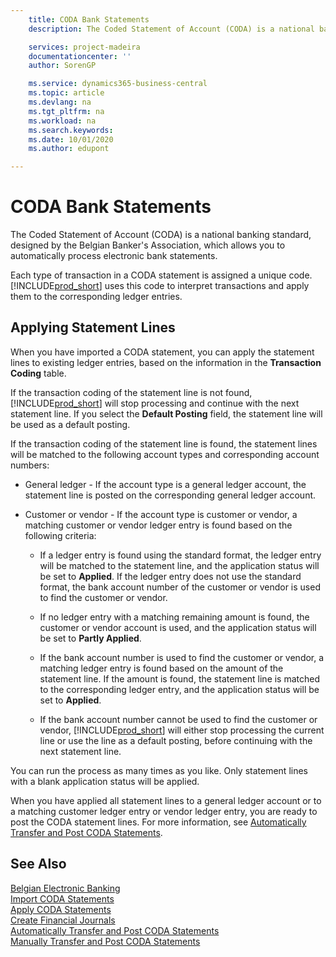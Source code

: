 ```yaml
---
    title: CODA Bank Statements
    description: The Coded Statement of Account (CODA) is a national banking standard, designed by the Belgian Banker's Association, which allows you to automatically process electronic bank statements.

    services: project-madeira 
    documentationcenter: ''
    author: SorenGP

    ms.service: dynamics365-business-central
    ms.topic: article
    ms.devlang: na
    ms.tgt_pltfrm: na
    ms.workload: na
    ms.search.keywords:
    ms.date: 10/01/2020
    ms.author: edupont

---
```

# CODA Bank Statements
The Coded Statement of Account (CODA) is a national banking standard, designed by the Belgian Banker's Association, which allows you to automatically process electronic bank statements.  

Each type of transaction in a CODA statement is assigned a unique code. [!INCLUDE[prod_short](../../includes/prod_short.md)] uses this code to interpret transactions and apply them to the corresponding ledger entries.  

## Applying Statement Lines  
When you have imported a CODA statement, you can apply the statement lines to existing ledger entries, based on the information in the **Transaction Coding** table.  

If the transaction coding of the statement line is not found, [!INCLUDE[prod_short](../../includes/prod_short.md)] will stop processing and continue with the next statement line. If you select the **Default Posting** field, the statement line will be used as a default posting.  

If the transaction coding of the statement line is found, the statement lines will be matched to the following account types and corresponding account numbers:  

- General ledger - If the account type is a general ledger account, the statement line is posted on the corresponding general ledger account.  

- Customer or vendor - If the account type is customer or vendor, a matching customer or vendor ledger entry is found based on the following criteria:  

    - If a ledger entry is found using the standard format, the ledger entry will be matched to the statement line, and the application status will be set to **Applied**. If the ledger entry does not use the standard format, the bank account number of the customer or vendor is used to find the customer or vendor.  

    - If no ledger entry with a matching remaining amount is found, the customer or vendor account is used, and the application status will be set to **Partly Applied**.  

    - If the bank account number is used to find the customer or vendor, a matching ledger entry is found based on the amount of the statement line. If the amount is found, the statement line is matched to the corresponding ledger entry, and the application status will be set to **Applied**.  

    - If the bank account number cannot be used to find the customer or vendor, [!INCLUDE[prod_short](../../includes/prod_short.md)] will either stop processing the current line or use the line as a default posting, before continuing with the next statement line.  

You can run the process as many times as you like. Only statement lines with a blank application status will be applied.  

When you have applied all statement lines to a general ledger account or to a matching customer ledger entry or vendor ledger entry, you are ready to post the CODA statement lines. For more information, see [Automatically Transfer and Post CODA Statements](how-to-manually-transfer-and-post-coda-statements.md).  

## See Also

[Belgian Electronic Banking](belgian-electronic-banking.md)  
[Import CODA Statements](how-to-import-coda-statements.md)  
[Apply CODA Statements](how-to-apply-coda-statements.md)  
[Create Financial Journals](how-to-create-financial-journals.md)  
[Automatically Transfer and Post CODA Statements](how-to-automatically-transfer-and-post-coda-statements.md)  
[Manually Transfer and Post CODA Statements](how-to-manually-transfer-and-post-coda-statements.md)  
